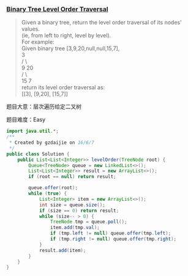 ### [Binary Tree Level Order Traversal](https://leetcode.com/problems/binary-tree-level-order-traversal/)

> Given a binary tree, return the level order traversal of its nodes' values.  <br/>
> (ie, from left to right, level by level). <br/>
> For example: <br/>
> Given binary tree [3,9,20,null,null,15,7], <br/>
>     3 <br/>
>    / \ <br/>
>   9  20 <br/>
>     /  \ <br/>
>    15   7 <br/>
> return its level order traversal as: <br/>
> [[3], [9,20], [15,7]]

题目大意：层次遍历给定二叉树

题目难度：Easy

```java
import java.util.*;
/**
 * Created by gzdaijie on 16/6/7
 */
public class Solution {
    public List<List<Integer>> levelOrder(TreeNode root) {
        Queue<TreeNode> queue = new LinkedList<>();
        List<List<Integer>> result = new ArrayList<>();
        if (root == null) return result;

        queue.offer(root);
        while (true) {
            List<Integer> item = new ArrayList<>();
            int size = queue.size();
            if (size == 0) return result;
            while (size-- > 0) {
                TreeNode tmp = queue.poll();
                item.add(tmp.val);
                if (tmp.left != null) queue.offer(tmp.left);
                if (tmp.right != null) queue.offer(tmp.right);
            }
            result.add(item);
        }
    }
}
```